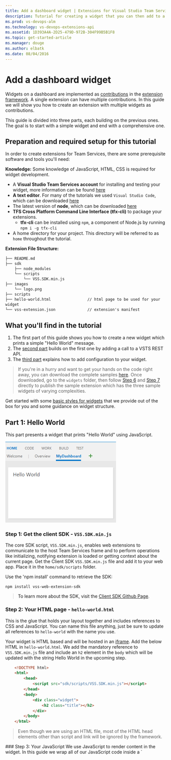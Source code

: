 ```yaml
---
title: Add a dashboard widget | Extensions for Visual Studio Team Services
description: Tutorial for creating a widget that you can then add to a dashboard  
ms.prod: vs-devops-alm
ms.technology: vs-devops-extensions-api
ms.assetid: 1D393A4A-2D25-479D-972B-304F99B5B1F8
ms.topic: get-started-article
ms.manager: douge
ms.author: elbatk
ms.date: 08/04/2016
---
```


# Add a dashboard widget

Widgets on a dashboard are implemented as [contributions](./contributions-overview.md) in the [extension framework](../overview.md). 
A single extension can have multiple contributions. In this guide we will show you how to create an extension with multiple widgets as contributions.

This guide is divided into three parts, each building on the previous ones. The goal is to start with a simple widget and end with a comprehensive one.

## Preparation and required setup for this tutorial
In order to create extensions for Team Services, there are some prerequisite software and tools you'll need:

**Knowledge:**
Some knowledge of JavaScript, HTML, CSS is required for widget development.

- A **Visual Studio Team Services account** for installing and testing your widget, more information can be found [here](https://www.visualstudio.com/en-us/products/visual-studio-team-services-vs.aspx)
- **A text editor**. For many of the tutorials we used `Visual Studio Code`, which can be downloaded [here](https://code.visualstudio.com/)
- The latest version of **node**, which can be downloaded [here](https://nodejs.org/en/download/)
- **TFS Cross Platform Command Line Interface (tfx-cli)** to package your extensions.
    - **tfx-cli** can be installed using `npm`, a component of Node.js by running `npm i -g tfx-cli`
- A home directory for your project. This directory will be referred to as `home` throughout the tutorial.

**Extension File Structure:**
```no-highlight
├── README.md
├── sdk    
    ├── node_modules           
    └── scripts
        └── VSS.SDK.min.js       
├── images                        
    └── logo.png                           
├── scripts                        
├── hello-world.html				// html page to be used for your widget  
└── vss-extension.json				// extension's manifest
```

## What you'll find in the tutorial
1. The first part of this guide shows you how to create a new widget which prints a simple "Hello World" message. 
2. The [second part](#part-2) builds on the first one by adding a call to a VSTS REST API. 
3. The [third part](#part-3) explains how to add configuration to your widget. 

> If you're in a hurry and want to get your hands on the code right away, you can download the complete samples [here](https://github.com/Microsoft/vsts-extension-samples/tree/master/widgets).
> Once downloaded, go to the `widgets` folder, then follow [Step 6](#package-publish-share) and [Step 7](#add-from-catalog) directly to publish the sample extension which has the three sample widgets of varying complexities.

Get started with some [basic styles for widgets](./styles-from-widget-sdk.md) that we provide out of the box for you and some guidance on widget structure.

## Part 1: Hello World
This part presents a widget that prints "Hello World" using JavaScript.

![Overview dashboard in with a sample widget](../_shared/procedures/_img/add-dashboard-widget/sample.png)

<a name="step-1-files" />

### Step 1: Get the client SDK - `VSS.SDK.min.js`
The core SDK script, `VSS.SDK.min.js`, enables web extensions to communicate to the host Team Services frame and to perform operations like initializing, notifying extension is loaded or getting context about the current page. 
Get the Client SDK `VSS.SDK.min.js` file and add it to your web app. Place it in the `home/sdk/scripts` folder.

Use the 'npm install' command to retrieve the SDK:

```no-highlight
npm install vss-web-extension-sdk
```

>To learn more about the SDK, visit the [Client SDK Github Page](https://github.com/Microsoft/vss-sdk).

### Step 2: Your HTML page - `hello-world.html`
This is the glue that holds your layout together and includes references to CSS and JavaScript. 
You can name this file anything, just be sure to update all references to `hello-world` with the name you use.

Your widget is HTML based and will be hosted in an [iframe](https://msdn.microsoft.com/en-us/library/windows/apps/hh465955.aspx). 
Add the below HTML in `hello-world.html`. We add the mandatory reference to `VSS.SDK.min.js` file and include an `h2` element in the `body` which will be updated with the string Hello World in the upcoming step.

```html
	<!DOCTYPE html>
	<html>
		<head>			
			<script src="sdk/scripts/VSS.SDK.min.js"></script>        		
		</head>
		<body>
			<div class="widget">
				<h2 class="title"></h2>
			</div>
		</body>
	</html>
```

> Even though we are using an HTML file, most of the HTML head elements other than script and link will be ignored by the framework.

<a name="widget-javascript"/>
### Step 3: Your JavaScript
We use JavaScript to render content in the widget. In this guide we wrap all of our JavaScript code inside a `<script>` element in the HTML file. You can choose to have this in a separate JavaScript file and refer it in the HTML file.
Apart from the logic to render the content, this JavaScript code will initialize the VSS SDK, map the code for your widget to your widget name, and notify the extension framework of widget success or failure. 
In our case, below is the code that would print "Hello World" in the widget. Add this `script` element in the `head` of the HTML.

```html    
    <script type="text/javascript">
        VSS.init({                        
			explicitNotifyLoaded: true,
			usePlatformStyles: true
        });
               
        VSS.require("TFS/Dashboards/WidgetHelpers", function (WidgetHelpers) {
			WidgetHelpers.IncludeWidgetStyles();
            VSS.register("HelloWorldWidget", function () {                
                return {
                    load: function (widgetSettings) {
                        var $title = $('h2.title');
                        $title.text('Hello World');
                        						
                        return WidgetHelpers.WidgetStatusHelper.Success();
                    }
                }
            });
            VSS.notifyLoadSucceeded();
        });
    </script>
```

<a name="vss-methods"></a>

`VSS.init` initializes the handshake between the iframe hosting the widget and the host frame. The full documentation for this method can be found [here](../reference/client/core-sdk.md#method_init).
We pass `explicitNotifyLoaded: true` so that the widget can explicitly notify the host when we are done loading. This control allows us to notify load completion after ensuring that the dependent modules are loaded.
We pass `usePlatformStyles: true` so that the VSTS core styles for html elements (such as body, div etc) can be used by the Widget. If the widget prefers to not use these styles, they can pass in `usePlatformStyles: false`.

`VSS.require` is used to load the required VSS script libraries. A call to this method automatically loads general libraries like [JQuery](https://jquery.com/)  and [JQueryUI](https://jqueryui.com/). 
In our case we depend on the WidgetHelpers library which is used to communicate widget status to the widget framework.
Therefore, we pass the corresponding module name `TFS/Dashboards/WidgetHelpers` and a callback to [VSS.require](../reference/client/core-sdk.md#method_require).
The callback is called once the module is loaded.
This callback will have the rest of the JavaScript code needed for the widget. At the end of the callback we call [VSS.notifyLoadSucceeded](../reference/client/core-sdk.md#method_notifyLoadSucceeded) to notify load completion.

`WidgetHelpers.IncludeWidgetStyles` will include a stylesheet with some [basic css](./styles-from-widget-sdk.md) to get you started. Make sure to wrap your content inside a HTML element with class `widget` to make use of these styles.

`VSS.register` is used to map a function in javascript which uniquely identifies the widget among the different contributions in your extension. The name should match the `id` that identifies your contribution as described in [Step 5](#widget-extension-manifest). For widgets, the function that is passed to [VSS.register](../reference/client/core-sdk.md#method_register) should return an object that satisfies the [IWidget](../reference/client/api/TFS/Dashboards/Contracts/IWidget.md) contract,
i.e. the returned object should have a load property whose value is another function that will have the core logic to render the widget. 
In our case, it is simply to update the text of the `h2` element to "Hello World".
It is this function that is called when the widget framework instantiates your widget.
We use the [WidgetStatusHelper](../reference/client/api/TFS/Dashboards/Contracts/WidgetStatusHelper.md) from WidgetHelpers to return the [WidgetStatus](../reference/client/api/TFS/Dashboards/Contracts/WidgetStatus.md) as success.

<div class="alert alert-warning">
    <b>Warning</b>: If this name used to register the widget doesn't match the ID for the contribution in the manifest, then the widget will behave unexpectedly.  
</div> 

> The `vss-extension.json` should always be at the root of the folder (in this guide, `HelloWorld`). For all the other files, you can place them in whatever structure you want inside the folder, just make sure to update the references appropriately in the HTML files and in the `vss-extension.json` manifest. 

<a name="image"/>
### Step 4: Your extension's logo: `logo.png`
Your logo is displayed in the Marketplace, and in the widget catalog once a user installs your extension.

You will need a 98px x 98px catalog icon. Choose an image, name it `logo.png`, and place it in the `img` folder.

To support TFS 2015 Update 3, you will need an additional image that is 330px x 160px. This is a preview image shown in this catalog. Choose an image, name it `preview.png`, and place it in the `img` folder as before.

You can name these images however you want as long as the extension manifest in the next step is updated with the names you use.

<a name="widget-extension-manifest" />
### Step 5: Your extension's manifest: `vss-extension.json`

* ***Every*** extension must have an extension manifest file
* Please read the [extension manifest reference](./manifest.md)
* Find out more about the contribution points in the [extension points reference](../reference/targets/overview.md)

Create a json file (`vss-extension.json`, for example) in the `home` directory with the following contents:

```json
	{
		"manifestVersion": 1,
		"id": "vsts-extensions-myExtensions",
		"version": "1.0.0",
		"name": "My First Set of Widgets",
		"description": "Samples containing different widgets extending dashboards",
		"publisher": "fabrikam",
		"targets": [
			{
				"id": "Microsoft.VisualStudio.Services"
			}
		],
		"icons": {
            "default": "img/logo.png"
        },
		"contributions": [
            {
                "id": "HelloWorldWidget",
                "type": "ms.vss-dashboards-web.widget",
                "targets": [
                    "ms.vss-dashboards-web.widget-catalog"
                ],
                "properties": {
                    "name": "Hello World Widget",
                    "description": "My first widget",
                    "catalogIconUrl:": "img/CatalogIcon.png",
                    "previewImageUrl": "img/preview.png",                            
                    "uri": "hello-world.html",
                    "supportedSizes": [
                         {
                                "rowSpan": 1,
                                "columnSpan": 2
                            }
                        ],
                    "supportedScopes": ["project_team"]
                }
            }
        ],
		"files": [
            {
                "path": "hello-world.html", "addressable": true
            },
            {
                "path": "sdk/scripts", "addressable": true
            },
            {
                "path": "img", "addressable": true
            }
        ]
	}
```

>[!NOTE]
>The **publisher** here will need to be changed to your publisher name. To create a publisher now, visit [Package/Publish/Install](../publish/overview.md). 

#### Icons
The **icons** stanza specifies the path to your extension's icon in your manifest. 

#### Contributions
Each contribution entry defines [certain properties](./manifest.md#contributions). 

- The **id** to identify your contribution. This should be unique within an extension. This ID should match with the name you used in [Step 3](#widget-javascript) to register your widget.
- The **type** of contribution. For all widgets, this should be `ms.vss-dashboards-web.widget`.
- The array of **targets** to which the contribution is contributing. For all widgets, this should be `[ms.vss-dashboards-web.widget-catalog]`.
- The **properties** is an object that includes properties for the contribution type. For widgets, the below properties are mandatory.

<table>
	<thead>
		<tr>
			<th>Property</th>
			<th>Description</th>
		</tr>
	</thead>
	<tbody>
		<tr>
			<td>**name**</td>
			<td>Name of the widget to display in the widget catalog.</td>
		</tr>
		<tr>
			<td>**description**</td>
			<td>Description of the widget to display in the widget catalog.</td>
		</tr>
		<tr>
			<td>**catalogIconUrl**</td>
			<td>Relative path of the catalog icon that you added in [Step 4](#image) to display in the widget catalog. The image should be 98px x 98px. If you have used a different folder structure or a different file name, then this is the place to specify the appropriate relative path.</td>
		</tr>		
		<tr>
			<td>**previewImageUrl**</td>
			<td>Relative path of the preview image that you added in [Step 4](#image) to display in the widget catalog for TFS 2015 Update 3 only. The image should be 330px x 160px. If you have used a different folder structure or a different file name, then this is the place to specify the appropriate relative path.</td>
		</tr>			
		<tr>
			<td>**uri**</td>
			<td>Relative path of the HTML file that you added in [Step 1](#step-1-files). If you have used a different folder structure or a different file name, then this is the place to specify the appropriate relative path.</td>
		</tr>
		<tr>
			<td>**supportedSizes**</td>
			<td>Array of sizes supported by your widget. When a widget supports multiple sizes, the first size in the array is the default size of the widget.  
			The [widget size](../reference/client/api/TFS/Dashboards/Contracts/WidgetSize.md) is specified in terms of the rows and columns occupied by the widget in the dashboard grid. One row/column corresponds to 160px. Any dimension above 1x1 will get an additional 10px that represent the gutter between widgets. For example, a 3x2 widget will be `160*3+10*2` wide and `160*2+10*1` tall. The maximum supported size is `4x4`.</td>
		</tr>
		<tr>
			<td>**supportedScopes**</td>
			<td>At the moment we support only team dashboards. Therefore, the value here has to be `project_team`. In the future when we support other dashboard scopes, there will be more options to choose from here.</td>
		</tr>
	</tbody>
</table>


#### Files
The **files** stanza states the files that you want to include in your package - your HTML page, your scripts, the SDK script and your logo.
Set `addressable` to `true` unless you include other files that don't need to be URL-addressable.

>[!NOTE]
>For more information about the **extension manifest file**, such as its properties and what they do, check out the [extension manifest reference](./manifest.md).

<a name="package-publish-share"/>
### Step 6: Package, Publish and Share

Once you've written your extension, the next step towards getting it into the marketplace is to package all of your files together. All extensions are packaged
as VSIX 2.0 compatible .vsix files - Microsoft provides a cross-platform command line interface (CLI) to package your extension. 

#### Get the packaging tool
You can install or update the TFS Cross Platform Command Line Interface (tfx-cli) using `npm`, a component of [Node.js](http://nodejs.org), from your command line.

```no-highlight
npm i -g tfx-cli
```
 <a name="package-the-extension"/>
#### Package your extension
Packaging your extension into a .vsix file is effortless once you have the tfx-cli, simply navigate to your extension's home directory and run the following command.

```no-highlight
tfx extension create --manifest-globs vss-extension.json
```

>[!NOTE]
>An extension/integration's version must be incremented on every update. <br>
>When updating an existing extension, either update the version in the manifest or pass the `--rev-version` command line switch. This will increment the *patch* version number of your extension and save the new version to your manifest.

After you have your packaged extension in a .vsix file, you're ready to publish your extension to the marketplace.

#### Create publisher for the extension
All extensions, including those from Microsoft, are identified as being provided by a publisher.
If you aren't already a member of an existing publisher, you'll create one.

1. Sign in to the [Visual Studio Marketplace Publishing Portal](http://aka.ms/vsmarketplace-manage)
2. If you are not already a member of an existing publisher, you'll be prompted to create a publisher. If you're not prompted to create a publisher, scroll down to the bottom of the page and select <i>Publish Extensions</i> underneath <b>Related Sites</b>.
 * Specify an identifier for your publisher, for example: `mycompany-myteam`
    * This will be used as the value for the `publisher` attribute in your extensions' manifest file.
 * Specify a display name for your publisher, for example: `My Team`
3. Review the [Marketplace Publisher Agreement](http://aka.ms/vsmarketplace-agreement) and click **Create**

Now your publisher is defined. In a future release, you'll be able to grant permissions to view and manage your publisher's extensions.
This will make it easy (and more secure) for teams and organizations to publish extensions under a common publisher,
but without the need to share a set of credentials across a set of users.

**You need to update the `vss-extension.json` manifest file in the samples to replace the dummy publisher ID `fabrikam` with your publisher ID.**

#### Publish and share the extension
After creating a publisher, you can now upload your extension to the marketplace.

1. Find the <b>Upload new extension</b> button, navigate to your packaged .vsix file, and select <i>upload</i>.

You can also upload your extension via the command line by using the ```tfx extension publish``` command instead of ```tfx extension create```
to package and publish your extension in one step.
You can optionally use ```--share-with``` to share your extension with one or more accounts after publishing.
You'll need a personal access token, too.

```no-highlight
tfx extension publish --manifest-globs your-manifest.json --share-with youraccount
```

<a name="add-from-catalog"/>

### Step 7: Add Widget From the Catalog
Now, go to your team dashboard at http://yourAccount.visualstudio.com/DefaultCollection/yourProject. If this page is already open, then refresh it. 
Hover on the Edit button in the bottom right, and click on the Add button. This should open the widget catalog where you will find the widget you just installed. 
Choose your widget and click the 'Add' button to add it to your dashboard.


<a name="part-2"/>

## Part 2: Hello World with VSTS REST API
Widgets can call any of the [REST APIs](../../../integrate/api/overview.md) in VSTS to interact with Visual Studio Team Services resources.
In this example, we use the REST API for WorkItemTracking to fetch information about an existing query and display some query info in the widget right 
below the "Hello World" text. 

![Overview dashboard in with a sample widget](../_shared/procedures/_img/add-dashboard-widget/sample2.png)

### Step 1: HTML 
Copy the file `hello-world.html` from the previous example, and rename the copy to `hello-world2.html`. Your folder will now look like below:

```no-highlight
├── README.md
├── sdk    
    ├── node_modules           
    └── scripts
        └── VSS.SDK.min.js       
├── images                        
    └── logo.png                           
├── scripts                        
├── hello-world.html				// html page to be used for your widget  
├── hello-world2.html				// renamed copy of hello-world.html
└── vss-extension.json				// extension's manifest
```

<br>
Add a new `div` element right below the `h2` to hold the query information.
Update the name of the widget from `HelloWorldWidget` to `HelloWorldWidget2` in the line where you call `VSS.register`.
This will allow the framework to uniquely identify the widget within the extension.

```html
<!DOCTYPE html>
<html>
	<head>        					
		<script src="sdk/scripts/VSS.SDK.min.js"></script>        		
		<script type="text/javascript">
			VSS.init({
				explicitNotifyLoaded: true,
				usePlatformStyles: true
			});
               
			VSS.require("TFS/Dashboards/WidgetHelpers", function (WidgetHelpers) {
				WidgetHelpers.IncludeWidgetStyles();
				VSS.register("HelloWorldWidget2", function () {                
					return {
						load: function (widgetSettings) {
							var $title = $('h2.title');
							$title.text('Hello World');
																
                            return WidgetHelpers.WidgetStatusHelper.Success();
						}
					}
				});
				VSS.notifyLoadSucceeded();
			});       
		</script>
	</head>
	<body>
		<div class="widget">
			<h2 class="title"></h2>
			<div id="query-info-container"></div>
		</div>
	</body>
</html>
```

### Step 2: Access Team Services Resources
To enable access to Team Services resources, [scopes](./manifest.md#scopes) need to be specified in the extension manifest. We will add the `vso.work` scope to our manifest.  
This scope indicates the widget needs read-only access to queries and workitems. See all available scopes [here](./manifest.md#scopes).
Add the below at the end of your extension manifest.

```json
{
	...,
	"scopes":[
		"vso.work"
	]
}
```

<div class="alert alert-warning">
    <b>Warning</b>: Adding or changing scopes after an extension is published is currently not supported. If you have already uploaded your extension, you need remove it from the marketplace. 
	Go to [Visual Studio Marketplace Publishing Portal](http://aka.ms/vsmarketplace-manage), right-click on your extension and select "Remove".
</div> 


### Step 3: Make the REST API Call 

There are many client-side libraries that can be accessed via the SDK to make REST API calls in VSTS. 
These are called [REST clients ](../reference/client/rest-clients.md) and are JavaScript wrappers around Ajax calls for all available server side endpoints.
You can use methods provided by these clients instead of writing Ajax calls yourself. These methods map the API responses to objects that can be consumed by your code.

In this step, we will update the `VSS.require` call to load [TFS/WorkItemTracking/RestClient](../reference/client/api/TFS/WorkItemTracking/RestClient/WorkItemTrackingHttpClient2_2.md) which will provide the WorkItemTracking REST client.
We can use this REST client to get information about a query called `Feedback` under the folder `Shared Queries`.

Inside the function that we pass to `VSS.register`, we will create a variable to hold the current project ID. We need this to fetch the query. 
We will also create a new method `getQueryInfo` to use the REST client. This method that is then called from the load method.

The method `getClient` will give an instance of the REST client we need. 
The method [getQuery](../reference/client/api/TFS/WorkItemTracking/RestClient/WorkItemTrackingHttpClient2_2.md#method_getQuery) returns the query wrapped in a promise.
The updated `VSS.require` will look as follows:

```JavaScript
VSS.require(["TFS/Dashboards/WidgetHelpers", "TFS/WorkItemTracking/RestClient"], 
	function (WidgetHelpers, TFS_Wit_WebApi) {
		WidgetHelpers.IncludeWidgetStyles();
        VSS.register("HelloWorldWidget2", function () { 
		    var projectId = VSS.getWebContext().project.id;
			
			var getQueryInfo = function (widgetSettings) {
				// Get a WIT client to make REST calls to VSTS
                return TFS_Wit_WebApi.getClient().getQuery(projectId, "Shared Queries/Feedback")
                    .then(function (query) {
                        // Do something with the query
														
                        return WidgetHelpers.WidgetStatusHelper.Success();
                    }, function (error) {                            
                        return WidgetHelpers.WidgetStatusHelper.Failure(error.message);
                    });
			}
			                
            return {
                load: function (widgetSettings) {
                    // Set your title
                    var $title = $('h2.title');
                    $title.text('Hello World');

					return getQueryInfo(widgetSettings);
                }
            }
        });
        VSS.notifyLoadSucceeded();
    });
```
Notice the use of the Failure method from [WidgetStatusHelper](../reference/client/api/TFS/Dashboards/Contracts/WidgetStatusHelper.md). 
It allows you to indicate to the widget framework that an error has occurred and take advantage to the standard error experience provided to all widgets.

> If you do not have the `Feedback` query under the `Shared Queries` folder, then replace `Shared Queries\Feedback` in the code with the path of a query that exists in your project.

### Step 4: Display the Response

The last step is to render the query information inside the widget. 
The [getQuery](../reference/client/api/TFS/WorkItemTracking/RestClient/WorkItemTrackingHttpClient2_2.md#method_getQuery) function returns an object of type [Contracts.QueryHierarchyItem](../reference/client/api/TFS/WorkItemTracking/Contracts/QueryHierarchyItem.md) inside a promise.
In this example, we will display the query ID, the query name, and the name of the query creator under the "Hello World" text.
Replace the `// Do something with the query` comment with the below:

```JavaScript
	// Create a list with query details                                
    var $list = $('<ul>');                                
    $list.append($('<li>').text("Query Id: " + query.id));
    $list.append($('<li>').text("Query Name: " + query.name));
    $list.append($('<li>').text("Created By: " + ( query.createdBy? query.createdBy.displayName: "<unknown>" ) ) );                                                            

    // Append the list to the query-info-container
    var $container = $('#query-info-container');
	$container.empty();
    $container.append($list);
```

Your final `hello-world2.html` will be as follows:

```html
<!DOCTYPE html>
<html>
<head>    
    <script src="sdk/scripts/VSS.SDK.min.js"></script>
    <script type="text/javascript">
        VSS.init({
            explicitNotifyLoaded: true,
			usePlatformStyles: true
        });
               
        VSS.require(["TFS/Dashboards/WidgetHelpers", "TFS/WorkItemTracking/RestClient"], 
			function (WidgetHelpers, TFS_Wit_WebApi) {
				WidgetHelpers.IncludeWidgetStyles();
				VSS.register("HelloWorldWidget2", function () {                
					var projectId = VSS.getWebContext().project.id;

					var getQueryInfo = function (widgetSettings) {
						// Get a WIT client to make REST calls to VSTS
						return TFS_Wit_WebApi.getClient().getQuery(projectId, "Shared Queries/Feedback")
							.then(function (query) {
								// Create a list with query details                                
								var $list = $('<ul>');
								$list.append($('<li>').text("Query ID: " + query.id));
								$list.append($('<li>').text("Query Name: " + query.name));
								$list.append($('<li>').text("Created By: " + (query.createdBy ? query.createdBy.displayName: "<unknown>") ));

								// Append the list to the query-info-container
								var $container = $('#query-info-container');
								$container.empty();
								$container.append($list);

								// Use the widget helper and return success as Widget Status
								return WidgetHelpers.WidgetStatusHelper.Success();
							}, function (error) {
								// Use the widget helper and return failure as Widget Status
								return WidgetHelpers.WidgetStatusHelper.Failure(error.message);
							});
					}

					return {
						load: function (widgetSettings) {
							// Set your title
							var $title = $('h2.title');
							$title.text('Hello World');

							return getQueryInfo(widgetSettings);
						}
					}
				});
            VSS.notifyLoadSucceeded();
        });       
    </script>

</head>
<body>
	<div class="widget">
		<h2 class="title"></h2>
		<div id="query-info-container"></div>
	</div>
</body>
</html>
```

<a name="manifest-updates-for-configuration"/>

### Step 5: Extension Manifest Updates

In this step we will update the extension manifest to include an entry for our second widget.
Add a new contribution to the array in the `contributions` property and add the new file `hello-world2.html` to the array in the files property.
You will need another preview image for the second widget. Name this `preview2.png` and place it in the `img` folder.

```json
 {
     ...,
     "contributions":[
         ...,
		{
             "id": "HelloWorldWidget2",
             "type": "ms.vss-dashboards-web.widget",
             "targets": [
                 "ms.vss-dashboards-web.widget-catalog"
             ],
             "properties": {
                 "name": "Hello World Widget 2 (with API)",
                 "description": "My second widget",
                 "previewImageUrl": "img/preview2.png",                            
                 "uri": "hello-world2.html",
                 "supportedSizes": [
                      {
                             "rowSpan": 1,
                             "columnSpan": 2
                         }
                     ],
                 "supportedScopes": ["project_team"]
             }
         }

     ],
     "files": [
         {
             "path": "hello-world.html", "addressable": true
         },
		 {
             "path": "hello-world2.html", "addressable": true
         },		 
         {
             "path": "sdk/scripts", "addressable": true
         },
         {
             "path": "img", "addressable": true
         }
     ],
	 "scopes":[
         "vso.work"
     ]
 }
 ```
 
### Step 6: Package, Publish and Share

If you have not published your extension yet, then read [this](#package-publish-share) to package, publish and share your extension. 
If you have already published the extension before this point, you can repackage the extension as described [here](#package-the-extension) and directly [update it](../publish/overview.md#update) to the marketplace.


### Step 7: Add Widget From the Catalog
Now, go to your team dashboard at http://yourAccount.visualstudio.com/DefaultCollection/yourProject. If this page is already open, then refresh it. 
Hover on the Edit button in the bottom right, and click on the Add button. This should open the widget catalog where you will find the widget you just installed. 
Choose your widget and click the 'Add' button to add it to your dashboard.

<a name="part-3"/>

## Part 3: Hello World with Configuration

In [Part 2](#part-2) of this guide, you saw how to create a widget that shows query information for a hard-coded query. 
In this part, we add the ability to configure the query to be used instead of the hard-coded one.
When in configuration mode, the user will get to see a live preview of the widget based on their changes. These changes get saved to the widget on the dashboard when the user clicks the Save button.

![Overview dashboard in with a sample widget](../_shared/procedures/_img/add-dashboard-widget/sampleConfiguration.png)

### Step 1: HTML

Implementations of Widgets and Widget Configurations are a lot alike. Both are implemented in the extension framework as contributions. Both use the same SDK file, `VSS.SDK.min.js`. Both are based on HTML as well as JavaScript and CSS.

Copy the file `html-world2.html` from the previous example and rename the copy to `hello-world3.html`. Add another HTML file called `configuration.html`. 
Your folder will now look like the below:

```no-highlight
├── README.md
├── sdk    
    ├── node_modules           
    └── scripts
        └── VSS.SDK.min.js       
├── images                        
    └── logo.png                           
├── scripts          
├── configuration.html				             
├── hello-world.html				// html page to be used for your widget  
├── hello-world2.html				// renamed copy of hello-world.html
├── hello-world3.html				// renamed copy of hello-world2.html
└── vss-extension.json				// extension's manifest
```

<br>
Add the below HTML in `configuration.html`. We basically add the mandatory reference to the `VSS.SDK.min.js` file and a `select` element for the dropdown to select a query from a preset list.

```html
	<!DOCTYPE html>
	<html xmlns="http://www.w3.org/1999/xhtml">
		<head>        					
			<script src="sdk/scripts/VSS.SDK.min.js"></script>        		
		</head>
		<body>
			<div class="container">
				<fieldset>
					<label class="label">Query: </label>
					<select id="query-path-dropdown" style="margin-top:10px">
						<option value="" selected disabled hidden>Please select a query</option>
						<option value="Shared Queries/Feedback">Shared Queries/Feedback</option>
						<option value="Shared Queries/My Bugs">Shared Queries/My Bugs</option>
						<option value="Shared Queries/My Tasks">Shared Queries/My Tasks</option>						
					</select>
				</fieldset>				
			</div>
		</body>
	</html>
```
<a name="configurationJs"/>

### Step 2: JavaScript - Configuration

We use Javascript to render content in the widget configuration just like we did for the widget in [Step 3](#widget-javascript) of Part 1 in this guide.
Apart from the logic to render the content, this Javascript code will initialize the VSS SDK, map the code for your widget configuration to the configuration name 
and pass the configuration settings to the framework. In our case, below is the code that loads the widget configuration. 
Open the file `configuration.html` and the below `<script>` element to the `<head>`.

```html
    <script type="text/javascript">
        VSS.init({                        
			explicitNotifyLoaded: true,
			usePlatformStyles: true
        });
               
        VSS.require("TFS/Dashboards/WidgetHelpers", function (WidgetHelpers) {
            VSS.register("HelloWorldWidget.Configuration", function () {   
				var $queryDropdown = $("#query-path-dropdown");	

                return {
                    load: function (widgetSettings, widgetConfigurationContext) {
                        var settings = JSON.parse(widgetSettings.customSettings.data);
						if (settings && settings.queryPath) {
							 $queryDropdown.val(settings.queryPath);
						 }
                        						
                        return WidgetHelpers.WidgetStatusHelper.Success();
                    },
					onSave: function() {
						var customSettings = {
							data: JSON.stringify({
									queryPath: $queryDropdown.val()
								})
						};
						return WidgetHelpers.WidgetConfigurationSave.Valid(customSettings);	
					}
                }
            });
            VSS.notifyLoadSucceeded();
        });
    </script>
```

`VSS.init`, `VSS.require` and `VSS.register` play the same role as they played for the widget as described in [Part 1](#vss-methods).
The only difference is that for widget configurations, the function that is passed to [VSS.register](../reference/client/core-sdk.md#method_register) should return an object that satisfies the [IWidgetConfiguration](../reference/client/api/TFS/Dashboards/Contracts/IWidgetConfiguration.md) contract.

The `load` property of the [IWidgetConfiguration](../reference/client/api/TFS/Dashboards/Contracts/IWidgetConfiguration.md) contract should have a function as its value.
This function will have the set of steps to render the widget configuration. 
In our case it is simply to update the selected value of the dropdown element with existing settings if any.
It is this function that is called when the framework instantiates your [widget configuration](../reference/client/api/TFS/Dashboards/Contracts/IWidgetConfiguration.md).

The `onSave` property of the [IWidgetConfiguration](../reference/client/api/TFS/Dashboards/Contracts/IWidgetConfiguration.md) contract should have a function as its value.
This is the function that is called by the framework when user clicks the "Save" button in the configuration pane.
If the user input is ready to save, then serialize it to a string, form the [custom settings](../reference/client/api/TFS/Dashboards/Contracts/CustomSettings.md) object
and use `WidgetConfigurationSave.Valid()` to save the user input. Read more about `onSave` [here](../reference/client/api/TFS/Dashboards/Contracts/IWidgetConfiguration.md).

In this guide we use JSON to serialize the user input into a string. You can choose any other way to serialize the user input to string. 
It will be accessible to the widget via the customSettings property of the [WidgetSettings](../reference/client/api/TFS/Dashboards/Contracts/WidgetSettings.md) object.
The widget will then have to deserialize this which is covered in [Step 4](#reload-widget).

<a name="previewUpdate"/>

### Step 3: JavaScript - Enable Live Preview

To enable live preview update when the user selects a query from the dropdown, we attach a change event handler to the button. This handler will notify the framework that the configuration has changed.
It will also pass the `customSettings` to be used for updating the preview. To notify the framework, the `notify` method on the `widgetConfigurationContext` needs to be called. It takes two parameters, the name of the 
event, which in this case is [WidgetHelpers.WidgetEvent.ConfigurationChange](../reference/client/api/TFS/Dashboards/Contracts/WidgetEvent.md), and an [EventArgs](../reference/client/api/TFS/Dashboards/Contracts/EventArgs.md)  object for the event, created from the `customSettings` with the help of [WidgetEvent.Args](../reference/client/api/TFS/Dashboards/Contracts/WidgetEvent.md) helper method. 

Add the below in the function assigned to the `load` property.

```JavaScript 
 $queryDropdown.on("change", function () {
	 var customSettings = {
		data: JSON.stringify({
				queryPath: $queryDropdown.val()
			})
	 };
	 var eventName = WidgetHelpers.WidgetEvent.ConfigurationChange;
	 var eventArgs = WidgetHelpers.WidgetEvent.Args(customSettings);
     widgetConfigurationContext.notify(eventName, eventArgs);
 });
```

> You need to notify the framework of configuration change at least once so that the "Save" button can be enabled.

At the end, your `configuration.html` looks like this:


```html
	<!DOCTYPE html>
	<html xmlns="http://www.w3.org/1999/xhtml">
		<head>        					
			<script src="sdk/scripts/VSS.SDK.min.js"></script>      
			<script type="text/javascript">
				VSS.init({                        
					explicitNotifyLoaded: true,
					usePlatformStyles: true
				});
               
				VSS.require("TFS/Dashboards/WidgetHelpers", function (WidgetHelpers) {
					VSS.register("HelloWorldWidget.Configuration", function () {   
						var $queryDropdown = $("#query-path-dropdown");
						
						return {
							load: function (widgetSettings, widgetConfigurationContext) {
								var settings = JSON.parse(widgetSettings.customSettings.data);
								if (settings && settings.queryPath) {
									 $queryDropdown.val(settings.queryPath);
								 }

								 $queryDropdown.on("change", function () {
									 var customSettings = {data: JSON.stringify({queryPath: $queryDropdown.val()})};
									 var eventName = WidgetHelpers.WidgetEvent.ConfigurationChange;
									 var eventArgs = WidgetHelpers.WidgetEvent.Args(customSettings);
									 widgetConfigurationContext.notify(eventName, eventArgs);
								 });
 		
								return WidgetHelpers.WidgetStatusHelper.Success();
							},
							onSave: function() {
							    var customSettings = {data: JSON.stringify({queryPath: $queryDropdown.val()})};
								return WidgetHelpers.WidgetConfigurationSave.Valid(customSettings);	
							}
						}
					});
					VSS.notifyLoadSucceeded();
				});
			</script>  		
		</head>
		<body>
			<div class="container">
				<fieldset>
					<label class="label">Query: </label>
					<select id="query-path-dropdown" style="margin-top:10px">
						<option value="" selected disabled hidden>Please select a query</option>
						<option value="Shared Queries/Feedback">Shared Queries/Feedback</option>
						<option value="Shared Queries/My Bugs">Shared Queries/My Bugs</option>
						<option value="Shared Queries/My Tasks">Shared Queries/My Tasks</option>						
					</select>
				</fieldset>		
			</div>
		</body>
	</html>
```
<a name="reload-widget"/>

### Step 4: JavaScript - Implement Reload in The Widget

Till this point what we have done is set up widget configuration to store the query path selected by the user.
We now have to update the code in the widget to use this stored configuration instead of the hard-coded `Shared Queries/Feedback` from the previous example.

Open the file `hello-world3.html` and update the name of the widget from `HelloWorldWidget2` to `HelloWorldWidget3` in the line where you call `VSS.register`.
This will allow the framework to uniquely identify the widget within the extension.

The function mapped to `HelloWorldWidget3` via `VSS.register` currently returns an object that satisfies the [IWidget](../reference/client/api/TFS/Dashboards/Contracts/IWidget.md) contract.
Since our widget now needs configuration, this function needs to be updated to return an object that satisfies the [IConfigurableWidget](../reference/client/api/TFS/Dashboards/Contracts/IConfigurableWidget.md) contract.
To do this, update the return statement to include a property called reload as below. The value for this property will be a function that calls the `getQueryInfo` method one more time.
This reload method gets called by the framework everytime the user input changes to show the live preview. This is also called when the configuration is saved.

```JavaScript
return {
    load: function (widgetSettings) {
        // Set your title
        var $title = $('h2.title');
        $title.text('Hello World');

        return getQueryInfo(widgetSettings);
    },
	reload: function (widgetSettings) {
		return getQueryInfo(widgetSettings);
	}
}
```

<br>
The hard-coded query path in `getQueryInfo` should be replaced with the configured query path which can be extracted from the parameter `widgetSettings` that is passed to the method.
Add the below in the very beginning of the `getQueryInfo` method and replace the hard-coded querypath with `settings.queryPath`.

```JavaScript
var settings = JSON.parse(widgetSettings.customSettings.data);
if (!settings || !settings.queryPath) {
    var $container = $('#query-info-container');
    $container.empty();
    $container.text("Sorry nothing to show, please configure a query path.");

    return WidgetHelpers.WidgetStatusHelper.Success();
}
```
At this point, your widget is ready to render with the configured settings.

> You will notice that both the `load` and the `reload` properties have a similar function. This would be the case for most simple widgets.
For complex widgets, there would be certain operations that you would want to run just once no matter how many times the configuration changes.
Or there might be some heavy-weight operations that need not run more than once. Such operations would be part of the function corresponding to the `load` property and not the `reload` property.


### Step 5: Extension Manifest Updates
Open the `vss-extension.json` file to include two new entries to the array in the `contributions` property. One for the `HelloWorldWidget3` widget and the other for its configuration.
You will need yet another preview image for the third widget. Name this `preview3.png` and place it in the `img` folder.
Update the array in the `files` property to include the two new HTML files we have added in this example.

```json
{
	...
	"contributions": [
		... , 
		{
             "id": "HelloWorldWidget3",
             "type": "ms.vss-dashboards-web.widget",
             "targets": [
                 "ms.vss-dashboards-web.widget-catalog",
				 "fabrikam.vsts-extensions-myExtensions.HelloWorldWidget.Configuration"
             ],
             "properties": {
                 "name": "Hello World Widget 3 (with config)",
                 "description": "My third widget",
                 "previewImageUrl": "img/preview3.png",                       
                 "uri": "hello-world3.html",
                 "supportedSizes": [
                      {
                             "rowSpan": 1,
                             "columnSpan": 2
                         }
                     ],
                 "supportedScopes": ["project_team"]
             }
         },
		 {
             "id": "HelloWorldWidget.Configuration",
             "type": "ms.vss-dashboards-web.widget-configuration",
             "targets": [ "ms.vss-dashboards-web.widget-configuration" ],
             "properties": {
                 "name": "HelloWorldWidget Configuration",
                 "description": "Configures HelloWorldWidget",
                 "uri": "configuration.html"
             }
         }
	],
	"files": [
            {
                "path": "hello-world.html", "addressable": true
            },
			 {
                "path": "hello-world2.html", "addressable": true
            },
			{
                "path": "hello-world3.html", "addressable": true
            },
			{
                "path": "configuration.html", "addressable": true
            },
            {
                "path": "sdk/scripts", "addressable": true
            },
            {
                "path": "img", "addressable": true
            }
        ],
		...		
}
```

<br>
Note that the contribution for widget configuration follows a slightly different model than the widget itself.
A contribution entry for widget configuration has:

- The **id** to identify your contribution. This should be unique within an extension. 
- The **type** of contribution. For all widget configurations, this should be `ms.vss-dashboards-web.widget-configuration`
- The array of **targets** to which the contribution is contributing. For all widget configurations, this will have a single entry: `ms.vss-dashboards-web.widget-configuration`.
- The **properties** that contains a set of properties which includes name, description, and the URI of the HTML file used for configuration.

To support configuration, the widget contribution needs to be changed as well. The array of **targets** for the widget needs to be updated to include the ID for the configuration in the form 
<`publisher`>.<`id for the extension`>.<`id for the configuration contribution`> which in this case will be `fabrikam.vsts-extensions-myExtensions.HelloWorldWidget.Configuration` 

<div class="alert alert-warning">
    <b>Warning</b>: If the contribution entry for your configurable widget does not target the 
	configuration using the right publisher and extension name as described above, then	configure button will not show up for the widget. 
</div> 

At the end of this part, the manifest file should contains three widgets and one configuration. You can get the complete manifest from the sample [here](https://github.com/Microsoft/vso-extension-samples/blob/master/widgets/vss-extension.json).
 
### Step 6: Package, Publish and Share
If you have not published your extension yet, then read [this](#package-publish-share) to package, publish and share your extension. 
If you have already published the extension before this point, you can repackage the extension as described [here](#package-the-extension) and directly [update it](../publish/overview.md#update) to the marketplace.

### Step 7: Add Widget From the Catalog
Now, go to your team dashboard at http://yourAccount.visualstudio.com/DefaultCollection/yourProject. If this page is already open, refresh it. 
Hover on the Edit button in the bottom right, and click on the Add button. This should open the widget catalog where you will find the widget you just installed. 
Choose your widget and click the 'Add' button to add it to your dashboard.

You would see a message asking you to configure the widget.

![Overview dashboard in with a sample widget](../_shared/procedures/_img/add-dashboard-widget/sampleWidgetWithNoSettings.png)

There are 2 ways to configure widgets. One is to hover on the widget, click on the ellipsis that appears on the top right corner and then click Configure.
The other is to click on the Edit button in the bottom right of the dashboard, and then click the configure button that appears on the top right corner of the widget.
Either will open the configuration experience on the right side, and a preview of your widget in the center.
Go ahead and choose a query from the dropdown.
The live preview will show the updated results.
Click on "Save" and your widget will display the updated results.


### Step 8: Configure More (optional)
You can add as many HTML form elements as you need in the `configuration.html` for additional configuration.
There are two configurable features that are available out of the box: widget name and widget size.

By default, the name that you provide for your widget in the extension manifest is stored as the widget name for every instance of your widget that ever gets added to a dashboard.
You can allow users to configure this, so that they can add any name they want to their instance of your widget.
To allow such configuration, add `isNameConfigurable:true` in the properties section for your widget in the extension manifest.

If you provide more than one entry for your widget in the `supportedSizes` array in the extension manifest, then users can configure the widget's size as well.

The extension manifest for the third sample in this guide would look like the below if we enable the widget name and size configuration:
```json
{
	...
	"contributions": [
		... , 
		{
             "id": "HelloWorldWidget3",
             "type": "ms.vss-dashboards-web.widget",
             "targets": [
                 "ms.vss-dashboards-web.widget-catalog",  "fabrikam.vsts-extensions-myExtensions.HelloWorldWidget.Configuration"
             ],
             "properties": {
                 "name": "Hello World Widget 3 (with config)",
                 "description": "My third widget",
                 "previewImageUrl": "img/preview3.png",                       
                 "uri": "hello-world3.html",
				 "isNameConfigurable": true,
                 "supportedSizes": [
					{
                        "rowSpan": 1,
                        "columnSpan": 2
					},
					{
                        "rowSpan": 2,
                        "columnSpan": 2
					}
                 ],
                 "supportedScopes": ["project_team"]
             }
         },
		 ...
}
```

With the above change, [repackage](#package-the-extension) and [update](../publish/overview.md#update) your extension. Refresh the dashboard that has this widget (Hello World Widget 3 (with config)). 
Open the configuration mode for your widget, you should now be able to see the option to change the widget name and size.

![Widget where name and size can be configured](../_shared/procedures/_img/add-dashboard-widget/sampleConfigureNameAndSize.png)

Go ahead and choose a different size from the drop down. You will see the live preview get resized. Save the change and the widget on the dashboard will be resized as well.

<div class="alert alert-warning">
    <b>Warning</b>: If you remove an already supported size, then the widget will fail to load properly. We are working on a fix for a future release.
</div> 

You will notice that changing the name of the widget does not result in any visible change in the widget. 
This is because our sample widgets do not display the widget name anywhere. Let us modify the sample code to display the widget name instead of the hard-coded text "Hello World".

To do this, replace the hard-coded text "Hello World" with `widgetSettings.name` in the line where we set the text of the `h2` element.
This will ensure that the widget name gets displayed every time the widget gets loaded on page refresh.
Since we want the live preview to be updated everytime the configuration changes, we should add the same code in the `reload` part of our code as well.
The final return statement in `hello-world3.html` will be as follows:

```JavaScript
return {
    load: function (widgetSettings) {
        // Set your title
        var $title = $('h2.title');
        $title.text(widgetSettings.name);

        return getQueryInfo(widgetSettings);
    },
	reload: function (widgetSettings) {
		// Set your title
        var $title = $('h2.title');
        $title.text(widgetSettings.name);

		return getQueryInfo(widgetSettings);
	}
}
```

[Repackage](#package-the-extension) and [update](../publish/overview.md#update) your extension again. Refresh the dashboard that has this widget. Any changes to the widget name in the configuration mode will update the widget title now.

